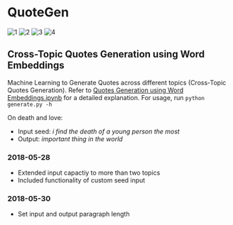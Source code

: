 # QuoteGen


![1](https://raw.githubusercontent.com/krohak/QuoteGen/master/outputs/1.jpg)
![2](https://raw.githubusercontent.com/krohak/QuoteGen/master/outputs/2.png)
![3](https://raw.githubusercontent.com/krohak/QuoteGen/master/outputs/3.png)
![4](https://raw.githubusercontent.com/krohak/QuoteGen/master/outputs/qg.png)


## Cross-Topic Quotes Generation using Word Embeddings
Machine Learning to Generate Quotes across different topics (Cross-Topic Quotes Generation).
Refer to [Quotes Generation using Word Embeddings.ipynb](https://github.com/krohak/QuoteGen/blob/master/Quotes%20Generation%20using%20Word%20Embeddings.ipynb) for a detailed explanation. For usage, run `python generate.py -h`


On death and love:

- Input seed: *i find the death of a young person the most*
- Output: *important thing in the world*


### 2018-05-28
- Extended input capactiy to more than two topics
- Included functionality of custom seed input

### 2018-05-30
- Set input and output paragraph length

